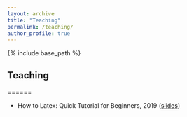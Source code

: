 ```yaml
---
layout: archive
title: "Teaching"
permalink: /teaching/
author_profile: true
---
```


{% include base_path %}

## Teaching

======
* How to Latex: Quick Tutorial for Beginners, 2019 (<a href="https://github.com/JorgeAngel/jorgeangel.github.io/tree/master/_teaching/How_to_LaTeX_noAffiliation.pdf"  target="_blank" type="application/pdf">slides</a>)
